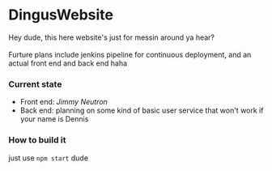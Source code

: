 # DingusWebsite
Hey dude, this here website's just for messin around ya hear?
<br><br>
Furture plans include jenkins pipeline for continuous deployment, and an actual front end and back end haha
<br>
### Current state
- Front end: *Jimmy Neutron*
- Back end: planning on some kind of basic user service that won't work if your name is Dennis
### How to build it
just use `npm start` dude